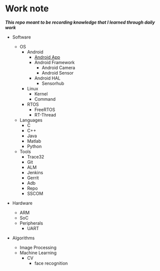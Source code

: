 # Work note

***This repo meant to be recording knowledge that I learned through daily work***

* Software
  * OS
    * Android
      * [Android App](android-app.md)
      * Android Framework
        * Android Camera
        * Android Sensor
      * Android HAL
        * Sensorhub
    * Linux
      * Kernel
      * Command
    * RTOS
      * FreeRTOS
      * RT-Thread
  * Languages
    * C
    * C++
    * Java
    * Matlab
    * Python
  * Tools
    * Trace32
    * Git
    * ALM
    * Jenkins
    * Gerrit
    * Adb
    * Repo
    * SSCOM

* Hardware
  * ARM
  * SoC
  * Peripherals
    * UART

* Algorithms
  * Image Processing
  * Machine Learning
    * CV
      * face recognition
